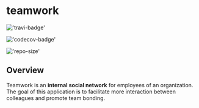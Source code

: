 # teamwork

!['travi-badge'](https://img.shields.io/travis/com/yegow/teamwork/develop?logo=travis&style=for-the-badge)

!['codecov-badge'](https://img.shields.io/codecov/c/github/yegow/teamwork/develop?logo=codecov&style=for-the-badge)

!['repo-size'](https://img.shields.io/github/repo-size/yegow/teamwork?logo=github&style=for-the-badge)

## Overview
Teamwork is an **internal social network** for employees of an organization. The goal of this
application is to facilitate more interaction between colleagues and promote team bonding.
